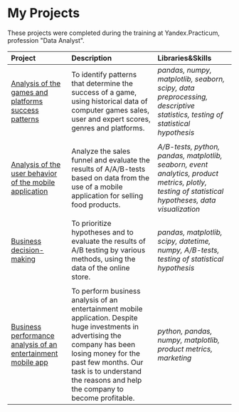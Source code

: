 # My Projects

These projects were completed during the training at Yandex.Practicum, profession "Data Analyst".

| Project | Description | Libraries&Skills | 
| :---------------------- | :---------------------- | :---------------------- |
| [Analysis of the games and platforms success patterns](games-analysis) | To identify patterns that determine the success of a game, using historical data of computer games sales, user and expert scores, genres and platforms.| *pandas, numpy, matplotlib, seaborn, scipy, data preprocessing, descriptive statistics, testing of statistical hypothesis*|
|  |  |  |
| [Analysis of the user behavior of the mobile application](mobile-app-user-behavior) | Analyze the sales funnel and evaluate the results of A/A/B-tests based on data from the use of a mobile application for selling food products.| *A/B-tests, python, pandas, matplotlib, seaborn, event analytics, product metrics, plotly, testing of statistical hypotheses, data visualization*|
|  |  |  |
| [Business decision-making](business-decision-making) | To prioritize hypotheses and to evaluate the results of A/B testing by various methods, using the data of the online store.| *pandas, matplotlib, scipy, datetime, numpy, A/B-tests, testing of statistical hypothesis*|
|  |  |  |
| [Business performance analysis of an entertainment mobile app](bus-performance-analysis) | To perform business analysis of an entertainment mobile application. Despite huge investments in advertising the company has been losing money for the past few months. Our task is to understand the reasons and help the company to become profitable. | *python, pandas, numpy, matplotlib, product metrics, marketing*|
